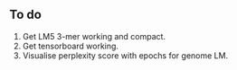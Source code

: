 ## To do
1. Get LM5 3-mer working and compact.
2. Get tensorboard working.
3. Visualise perplexity score with epochs for genome LM.
